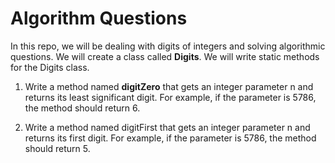 # Algorithm Questions

In this repo, we will be dealing with digits of integers and solving algorithmic questions.
We will create a class called <b>Digits</b>. We will write static methods for the Digits class.

1. Write a method named <b>digitZero</b> that gets an integer parameter n and returns its least significant digit. For example, if the parameter is 5786, the method should return 6.

2. Write a method named digitFirst that gets an integer parameter n and returns its first digit. For example, if the parameter is 5786, the method should return 5. 